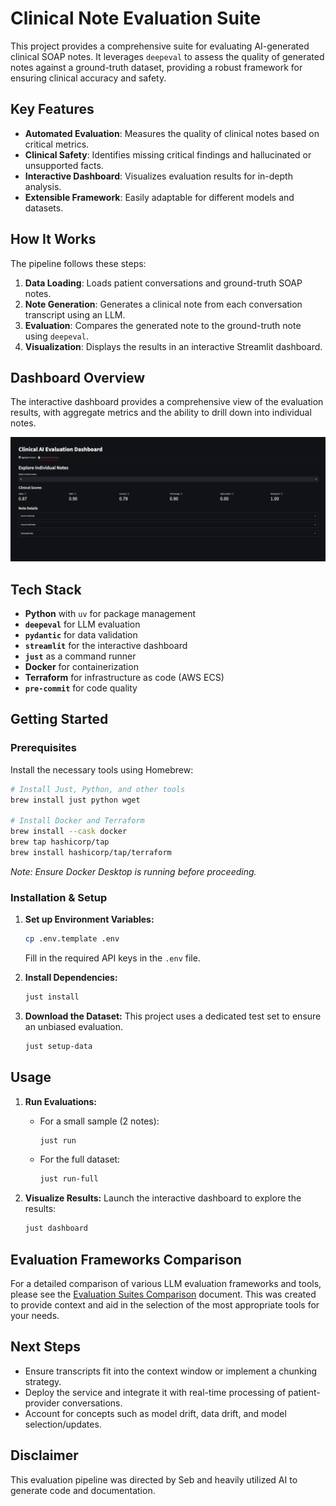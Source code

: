 # Clinical Note Evaluation Suite

This project provides a comprehensive suite for evaluating AI-generated clinical SOAP notes. It leverages `deepeval` to assess the quality of generated notes against a ground-truth dataset, providing a robust framework for ensuring clinical accuracy and safety.

## Key Features

- **Automated Evaluation**: Measures the quality of clinical notes based on critical metrics.
- **Clinical Safety**: Identifies missing critical findings and hallucinated or unsupported facts.
- **Interactive Dashboard**: Visualizes evaluation results for in-depth analysis.
- **Extensible Framework**: Easily adaptable for different models and datasets.

## How It Works

The pipeline follows these steps:
1.  **Data Loading**: Loads patient conversations and ground-truth SOAP notes.
2.  **Note Generation**: Generates a clinical note from each conversation transcript using an LLM.
3.  **Evaluation**: Compares the generated note to the ground-truth note using `deepeval`.
4.  **Visualization**: Displays the results in an interactive Streamlit dashboard.

## Dashboard Overview

The interactive dashboard provides a comprehensive view of the evaluation results, with aggregate metrics and the ability to drill down into individual notes.

![Clinical AI Eval Dashboard Overview](docs/Clinical%20AI%20Eval%20Dashboard%20Overview.png)

## Tech Stack

- **Python** with `uv` for package management
- **`deepeval`** for LLM evaluation
- **`pydantic`** for data validation
- **`streamlit`** for the interactive dashboard
- **`just`** as a command runner
- **Docker** for containerization
- **Terraform** for infrastructure as code (AWS ECS)
- **`pre-commit`** for code quality

## Getting Started

### Prerequisites

Install the necessary tools using Homebrew:

```bash
# Install Just, Python, and other tools
brew install just python wget

# Install Docker and Terraform
brew install --cask docker
brew tap hashicorp/tap
brew install hashicorp/tap/terraform
```
*Note: Ensure Docker Desktop is running before proceeding.*

### Installation & Setup

1.  **Set up Environment Variables:**
    ```bash
    cp .env.template .env
    ```
    Fill in the required API keys in the `.env` file.

2.  **Install Dependencies:**
    ```bash
    just install
    ```

3.  **Download the Dataset:**
    This project uses a dedicated test set to ensure an unbiased evaluation.
    ```bash
    just setup-data
    ```

## Usage

1.  **Run Evaluations:**
    - For a small sample (2 notes):
      ```bash
      just run
      ```
    - For the full dataset:
      ```bash
      just run-full
      ```

2.  **Visualize Results:**
    Launch the interactive dashboard to explore the results:
    ```bash
    just dashboard
    ```

## Evaluation Frameworks Comparison

For a detailed comparison of various LLM evaluation frameworks and tools, please see the [Evaluation Suites Comparison](./docs/eval_suites_comparison.md) document. This was created to provide context and aid in the selection of the most appropriate tools for your needs.

## Next Steps

- Ensure transcripts fit into the context window or implement a chunking strategy.
- Deploy the service and integrate it with real-time processing of patient-provider conversations.
- Account for concepts such as model drift, data drift, and model selection/updates.

## Disclaimer

This evaluation pipeline was directed by Seb and heavily utilized AI to generate code and documentation.
